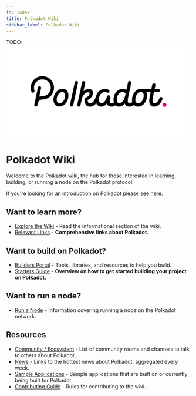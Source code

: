 ```yaml
---
id: index
title: Polkadot Wiki
sidebar_label: Polkadot Wiki
---
```


TODO:![Polkadot Logo](./img/Polkadot_logotype_color.svg)

# Polkadot Wiki

Welcome to the Polkadot wiki, the hub for those interested in learning, building, or running a node on the Polkadot protocol.

If you're looking for an introduction on Polkadot please [see here](polkadot-learn-introduction).

## Want to learn more?

- [Explore the Wiki](polkadot-learn-index) - Read the informational section of the wiki.
- [Relevant Links](polkadot-learn-relevant-links) - **Comprehensive links about Polkadot.**

## Want to build on Polkadot?

- [Builders Portal](polkadot-build-index) - Tools, libraries, and resources to help you build.
- [Starters Guide](polkadot-build-build-with-polkadot) - **Overview on how to get started building your project on Polkadot.**

## Want to run a node?

- [Run a Node](polkadot-node-index) - Information covering running a node on the Polkadot network.

## Resources

- [Community / Ecosystem](community) - List of community rooms and channels to talk to others about Polkadot.
- [News](news) - Links to the hottest news about Polkadot, aggregated every week.
- [Sample Applications](polkadot-build-examples-index) - Sample applications that are built on or currently being built for Polkadot.
- [Contributing Guide](contributing) - Rules for contributing to the wiki.
